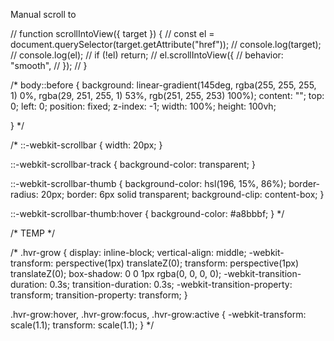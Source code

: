 Manual scroll to

   // function scrollIntoView({ target }) {
    //     const el = document.querySelector(target.getAttribute("href"));
    //     console.log(target);
    //     console.log(el);
    //     if (!el) return;
    //     el.scrollIntoView({
    //         behavior: "smooth",
    //     });
    // }


<!-- <nav>
    <a href=".tabs" on:click|preventDefault={scrollIntoView}>Section 1</a>
    <a href="#section-2" on:click|preventDefault={scrollIntoView}>Section 2</a>
    <a href="#section-3" on:click|preventDefault={scrollIntoView}>Section 3</a>
</nav>

<main class="test">
    <section id="section-1">
        <h2>Section 1</h2>
    </section>

    <section id="section-2">
        <h2>Section 2</h2>
    </section>

    <section id="section-3">
        <h2>Section 3</h2>
    </section>
</main> -->




/* body::before {
	background: linear-gradient(145deg, rgba(255, 255, 255, 1) 0%, rgba(29, 251, 255, 1) 53%, rgb(251, 255, 253) 100%);
	content: "";
	top: 0;
	left: 0;
	position: fixed;
	z-index: -1;
	width: 100%;
	height: 100vh;

} */

/* ::-webkit-scrollbar {
	width: 20px;
}

::-webkit-scrollbar-track {
	background-color: transparent;
}

::-webkit-scrollbar-thumb {
	background-color: hsl(196, 15%, 86%);
	border-radius: 20px;
	border: 6px solid transparent;
	background-clip: content-box;
}

::-webkit-scrollbar-thumb:hover {
	background-color: #a8bbbf;
} */

/* TEMP */

/* .hvr-grow {
	display: inline-block;
	vertical-align: middle;
	-webkit-transform: perspective(1px) translateZ(0);
	transform: perspective(1px) translateZ(0);
	box-shadow: 0 0 1px rgba(0, 0, 0, 0);
	-webkit-transition-duration: 0.3s;
	transition-duration: 0.3s;
	-webkit-transition-property: transform;
	transition-property: transform;
}

.hvr-grow:hover,
.hvr-grow:focus,
.hvr-grow:active {
	-webkit-transform: scale(1.1);
	transform: scale(1.1);
} */